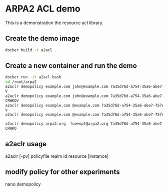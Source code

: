 # ARPA2 ACL demo

This is a demonstration the resource acl library.

## Create the demo image
```sh
docker build -t a2acl .
```

## Create a new container and run the demo
```sh
docker run -it a2acl bash
cd /root/arpa2
a2aclr demopolicy example.com john@example.com 7a35d76d-a754-35a6-abe7-757c161f0263 /home/john
V
a2aclr demopolicy example.com john@example.com 7a35d76d-a754-35a6-abe7-757c161f0263 /var/empty
CRWKOV
a2aclr demopolicy example.com @example.com 7a35d76d-a754-35a6-abe7-757c161f0263 /home/john
V
a2aclr demopolicy example.com @example.com 7a35d76d-a754-35a6-abe7-757c161f0263 /var/empty

a2aclr demopolicy arpa2.org  foo+opt@arpa2.org 7a35d76d-a754-35a6-abe7-757c161f0263
CRWKO
```

## a2aclr usage
a2aclr [-pv] policyfile realm id resource [instance]

## modify policy for other experiments
nano demopolicy
